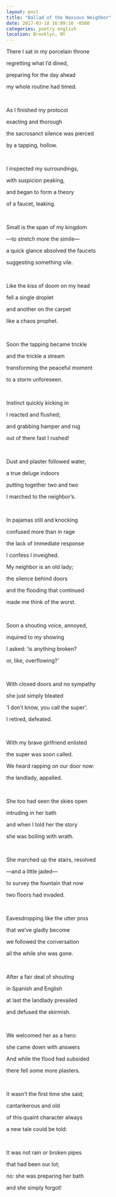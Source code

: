 ```yaml
---
layout: post
title: "Ballad of the Noxious Neighbor"
date: 2017-03-18 16:09:16 -0500
categories: poetry english
location: Brooklyn, NY
---
```


<p class="p3">There I sat in my porcelain throne</p>
<p class="p3"><span class="Apple-tab-span">	</span>regretting what I’d dined,</p>
<p class="p3">preparing for the day ahead</p>
<p class="p3"><span class="Apple-tab-span">	</span>my whole routine had timed.</p>
<p class="p2"><br></p>
<p class="p3">As I finished my protocol</p>
<p class="p3"><span class="Apple-tab-span">	</span>exacting and thorough</p>
<p class="p3">the sacrosanct silence was pierced</p>
<p class="p3"><span class="Apple-tab-span">	</span>by a tapping, hollow.</p>
<p class="p2"><br></p>
<p class="p3">I inspected my surroundings,</p>
<p class="p3"><span class="Apple-tab-span">	</span>with suspicion peaking,</p>
<p class="p3">and began to form a theory</p>
<p class="p3"><span class="Apple-tab-span">	</span>of a faucet, leaking.</p>
<p class="p2"><br></p>
<p class="p3">Small is the span of my kingdom</p>
<p class="p3"><span class="Apple-tab-span">	</span>—to stretch more the simile—</p>
<p class="p3">a quick glance absolved the faucets</p>
<p class="p3"><span class="Apple-tab-span">	</span>suggesting something vile.</p>
<p class="p2"><br></p>
<p class="p3">Like the kiss of doom on my head</p>
<p class="p3"><span class="Apple-tab-span">	</span>fell a single droplet</p>
<p class="p3">and another on the carpet</p>
<p class="p3"><span class="Apple-tab-span">	</span>like a chaos prophet.</p>
<p class="p2"><br></p>
<p class="p3">Soon the tapping became trickle</p>
<p class="p3"><span class="Apple-tab-span">	</span>and the trickle a stream</p>
<p class="p3">transforming the peaceful moment</p>
<p class="p3"><span class="Apple-tab-span">	</span>to a storm unforeseen.</p>
<p class="p2"><br></p>
<p class="p3">Instinct quickly kicking in</p>
<p class="p3"><span class="Apple-tab-span">	</span>I reacted and flushed;</p>
<p class="p3">and grabbing hamper and rug</p>
<p class="p3"><span class="Apple-tab-span">	</span>out of there fast I rushed!</p>
<p class="p2"><br></p>
<p class="p3">Dust and plaster followed water,</p>
<p class="p3"><span class="Apple-tab-span">	</span>a true deluge indoors</p>
<p class="p3">putting together two and two</p>
<p class="p3"><span class="Apple-tab-span">	</span>I marched to the neighbor’s.</p>
<p class="p2"><br></p>
<p class="p3">In pajamas still and knocking</p>
<p class="p3"><span class="Apple-tab-span">	</span>confused more than in rage</p>
<p class="p3">the lack of immediate response</p>
<p class="p3"><span class="Apple-tab-span">	</span>I confess I inveighed.</p>
<p class="p2"><span class="Apple-tab-span">	</span></p>
<p class="p3">My neighbor is an old lady;</p>
<p class="p3"><span class="Apple-tab-span">	</span>the silence behind doors</p>
<p class="p3">and the flooding that continued</p>
<p class="p3"><span class="Apple-tab-span">	</span>made me think of the worst.</p>
<p class="p2"><br></p>
<p class="p3">Soon a shouting voice, annoyed,</p>
<p class="p3"><span class="Apple-tab-span">	</span>inquired to my showing</p>
<p class="p3">I asked: ‘is anything broken?</p>
<p class="p3"><span class="Apple-tab-span">	</span>or, like, overflowing?’</p>
<p class="p2"><br></p>
<p class="p3">With closed doors and no sympathy</p>
<p class="p3"><span class="Apple-tab-span">	</span>she just simply bleated</p>
<p class="p3">‘I don’t know, you call the super’.</p>
<p class="p3"><span class="Apple-tab-span">	</span>I retired, defeated.</p>
<p class="p2"><br></p>
<p class="p3">With my brave girlfriend enlisted</p>
<p class="p3"><span class="Apple-tab-span">	</span>the super was soon called.</p>
<p class="p3">We heard rapping on our door now:</p>
<p class="p3"><span class="Apple-tab-span">	</span>the landlady, appalled.</p>
<p class="p2"><br></p>
<p class="p3">She too had seen the skies open</p>
<p class="p3"><span class="Apple-tab-span">	</span>intruding in her bath</p>
<p class="p3">and when I told her the story</p>
<p class="p3"><span class="Apple-tab-span">	</span>she was boiling with wrath.</p>
<p class="p2"><br></p>
<p class="p3">She marched up the stairs, resolved</p>
<p class="p3"><span class="Apple-tab-span">	</span>—and a little jaded—</p>
<p class="p3">to survey the fountain that now</p>
<p class="p3"><span class="Apple-tab-span">	</span>two floors had invaded.</p>
<p class="p2"><br></p>
<p class="p3">Eavesdropping like the utter pros</p>
<p class="p3"><span class="Apple-tab-span">	</span>that we’ve gladly become</p>
<p class="p3">we followed the conversation</p>
<p class="p3"><span class="Apple-tab-span">	</span>all the while she was gone.</p>
<p class="p2"><br></p>
<p class="p3">After a fair deal of shouting</p>
<p class="p3"><span class="Apple-tab-span">	</span>in Spanish and English</p>
<p class="p3">at last the landlady prevailed</p>
<p class="p3"><span class="Apple-tab-span">	</span>and defused the skirmish.</p>
<p class="p2"><br></p>
<p class="p3">We welcomed her as a hero:</p>
<p class="p3"><span class="Apple-tab-span">	</span>she came down with answers</p>
<p class="p3">And while the flood had subsided</p>
<p class="p3"><span class="Apple-tab-span">	</span>there fell some more plasters.</p>
<p class="p2"><br></p>
<p class="p3">It wasn’t the first time she said;</p>
<p class="p3"><span class="Apple-tab-span">	</span>cantankerous and old</p>
<p class="p3">of this quaint character always</p>
<p class="p3"><span class="Apple-tab-span">	</span>a new tale could be told:</p>
<p class="p2"><br></p>
<p class="p3">It was not rain or broken pipes</p>
<p class="p3"><span class="Apple-tab-span">	</span>that had been our lot;</p>
<p class="p3">no: she was preparing her bath</p>
<p class="p3"><span class="Apple-tab-span">	</span>and she simply forgot!</p>

